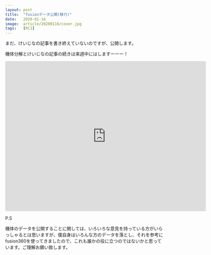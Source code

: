 ```yaml
---
layout: post
title:  "fusionデータ公開(移行)"
date:   2020-01-16
image:  article/20200116/cover.jpg
tags:   [RCJ]
---
```

まだ、けいじなの記事を書き終えていないのですが、公開します。

機体分解とけいじなの記事の続きは来週中にはしますーーー！

<iframe src="https://myhub.autodesk360.com/ue2a3cf60/shares/public/SH56a43QTfd62c1cd968630f5db6e79584ab?mode=embed" width="640" height="480" allowfullscreen="true" webkitallowfullscreen="true" mozallowfullscreen="true"  frameborder="0"></iframe>

P.S

機体のデータを公開することに関しては、いろいろな意見を持っている方がいらっしゃるとは思いますが、僕自身はいろんな方のデータを落とし、それを参考にfusion360を使ってきましたので、これも誰かの役に立つのではないかと思っています。ご理解お願い致します。
















[@konoe_akitoshi]: https://twitter.com/konoe_akitoshi